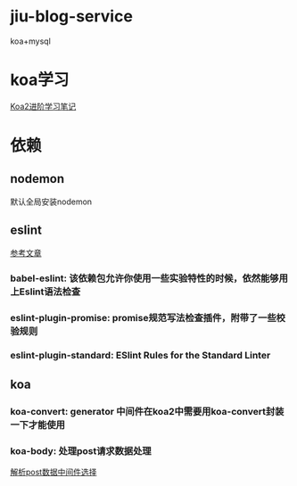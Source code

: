 # jiu-blog-service
koa+mysql

# koa学习
[Koa2进阶学习笔记](https://github.com/chenshenhai/koa2-note)

# 依赖
## nodemon
默认全局安装nodemon
## eslint
[参考文章](https://juejin.im/post/6844903859488292871)
### babel-eslint: 该依赖包允许你使用一些实验特性的时候，依然能够用上Eslint语法检查
### eslint-plugin-promise: promise规范写法检查插件，附带了一些校验规则
### eslint-plugin-standard: ESlint Rules for the Standard Linter

## koa
### koa-convert: generator 中间件在koa2中需要用koa-convert封装一下才能使用
### koa-body: 处理post请求数据处理
[解析post数据中间件选择](https://juejin.im/post/6844903944628502542)